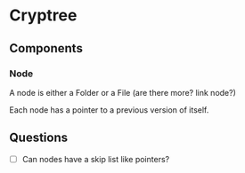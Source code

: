 # Cryptree

## Components

###  Node
A node is either a Folder or a File (are there more? link node?)

Each node has a pointer to a previous version of itself.

## Questions 

- [ ] Can nodes have a skip list like pointers?

